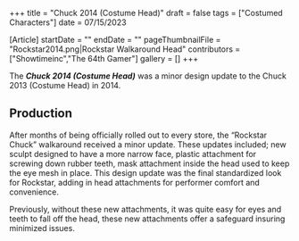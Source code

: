 +++
title = "Chuck 2014 (Costume Head)"
draft = false
tags = ["Costumed Characters"]
date = 07/15/2023

[Article]
startDate = ""
endDate = ""
pageThumbnailFile = "Rockstar2014.png|Rockstar Walkaround Head"
contributors = ["Showtimeinc","The 64th Gamer"]
gallery = []
+++


The <b><i>Chuck 2014 (Costume Head)</b></i> was a minor design update to the Chuck 2013 (Costume Head) in 2014. 

<h2> Production </h2>
After months of being officially rolled out to every store, the “Rockstar Chuck” walkaround received a minor update. These updates included; new sculpt designed to have a more narrow face, plastic attachment for screwing down rubber teeth, mask attachment inside the head used to keep the eye mesh in place. This design update was the final standardized look for Rockstar, adding in head attachments for performer comfort and convenience.  

Previously, without these new attachments, it was quite easy for eyes and teeth to fall off the head, these new attachments offer a safeguard insuring minimized issues.